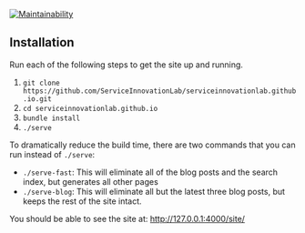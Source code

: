 [![Maintainability](https://api.codeclimate.com/v1/badges/05a76407322970819c76/maintainability)](https://codeclimate.com/github/ServiceInnovationLab/serviceinnovationlab.github.io/maintainability)

## Installation

Run each of the following steps to get the site up and running.

1. `git clone https://github.com/ServiceInnovationLab/serviceinnovationlab.github.io.git`
2. `cd serviceinnovationlab.github.io`
3. `bundle install`
4. `./serve`

To dramatically reduce the build time, there are two commands that you can run instead of `./serve`:

* `./serve-fast`: This will eliminate all of the blog posts and the search index, but generates all other pages
* `./serve-blog`: This will eliminate all but the latest three blog posts, but keeps the rest of the site intact.

You should be able to see the site at: http://127.0.0.1:4000/site/
